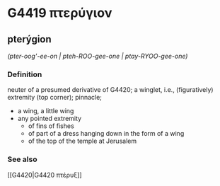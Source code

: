 # G4419 πτερύγιον

## pterýgion

_(pter-oog'-ee-on | pteh-ROO-gee-one | ptay-RYOO-gee-one)_

### Definition

neuter of a presumed derivative of G4420; a winglet, i.e., (figuratively) extremity (top corner); pinnacle; 

- a wing, a little wing
- any pointed extremity
  - of fins of fishes
  - of part of a dress hanging down in the form of a wing
  - of the top of the temple at Jerusalem

### See also

[[G4420|G4420 πτέρυξ]]
